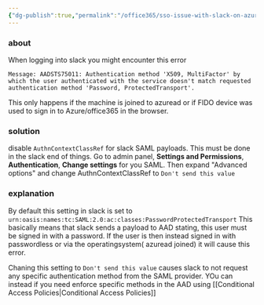```yaml
---
{"dg-publish":true,"permalink":"/office365/sso-issue-with-slack-on-azure-ad-joined-machine/","tags":["public","office365","azuread","slack","saml"],"noteIcon":"1","created":"2023-05-11T12:03:38.530+02:00","updated":"2023-05-11T12:13:17.829+02:00"}
---
```



### about
When logging into slack you might encounter this error 
```
Message: AADSTS75011: Authentication method 'X509, MultiFactor' by which the user authenticated with the service doesn't match requested authentication method 'Password, ProtectedTransport'.
```
This only happens if the machine is joined to azuread or if FIDO device was used to sign in to Azure/office365 in the browser.

### solution
disable `AuthnContextClassRef` for slack SAML payloads.
This must be done in the slack end of things. 
Go to admin panel, **Settings and Permissions**, **Authentication**, **Change settings** for you SAML.
Then expand "Advanced options"	 and change AuthnContextClassRef to `Don't send this value` 

### explanation
By default this setting in slack is set to `urn:oasis:names:tc:SAML:2.0:ac:classes:PasswordProtectedTransport` 
This basically means that slack sends a payload to AAD stating, this user must be signed in with a password. If the user is then instead signed in with passwordless or via the operatingsystem( azuread joined) it will cause this error. 

Chaning this setting to `Don't send this value`  causes slack to not request any specific authentication method from the SAML provider. YOu can instead if you need enforce specific methods in the AAD using [[Conditional Access Policies\|Conditional Access Policies]] 